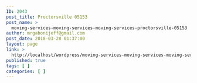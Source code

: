 ```yaml
---
ID: 2043
post_title: Proctorsville 05153
post_name: >
  moving-services-moving-services-moving-services-proctorsville-05153
author: mrgabonijeff@gmail.com
post_date: 2018-03-28 01:37:00
layout: page
link: >
  http://localhost/wordpress/moving-services-moving-services-moving-services-proctorsville-05153/
published: true
tags: [ ]
categories: [ ]
---
```

